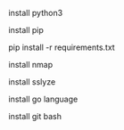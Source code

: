 install python3

install pip

pip install -r requirements.txt

install nmap

install sslyze

install go language

install git bash
